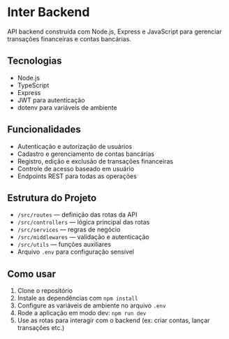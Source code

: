 # Inter Backend

API backend construída com Node.js, Express e JavaScript para gerenciar transações financeiras e contas bancárias.

## Tecnologias

- Node.js
- TypeScript
- Express
- JWT para autenticação
- dotenv para variáveis de ambiente

## Funcionalidades

- Autenticação e autorização de usuários
- Cadastro e gerenciamento de contas bancárias
- Registro, edição e exclusão de transações financeiras
- Controle de acesso baseado em usuário
- Endpoints REST para todas as operações

## Estrutura do Projeto

- `/src/routes` — definição das rotas da API
- `/src/controllers` — lógica principal das rotas
- `/src/services` — regras de negócio
- `/src/middlewares` — validação e autenticação
- `/src/utils` — funções auxiliares
- Arquivo `.env` para configuração sensível

## Como usar

1. Clone o repositório
2. Instale as dependências com `npm install`
3. Configure as variáveis de ambiente no arquivo `.env`
4. Rode a aplicação em modo dev: `npm run dev`
5. Use as rotas para interagir com o backend (ex: criar contas, lançar transações etc.)

